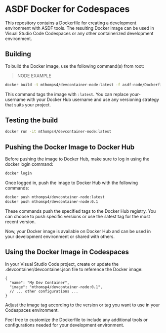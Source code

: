 # ASDF Docker for Codespaces

This repository contains a Dockerfile for creating a development environment with ASDF tools. The resulting Docker image can be used in Visual Studio Code Codespaces or any other containerized development environment.

## Building

To build the Docker image, use the following command(s) from root:

> NODE EXAMPLE

```bash
docker build -t mthomps4/devcontainer-node:latest -f asdf-node/Dockerfile .
```

This command tags the image with `:latest`. You can replace your-username with your Docker Hub username and use any versioning strategy that suits your project.

## Testing the build

```bash
docker run -it mthomps4/devcontainer-node:latest
```

## Pushing the Docker Image to Docker Hub

Before pushing the image to Docker Hub, make sure to log in using the docker login command:

```bash
docker login
```

Once logged in, push the image to Docker Hub with the following commands:

```bash
docker push mthomps4/devcontainer-node:latest
docker push mthomsp4/devcontainer-node:0.1
```

These commands push the specified tags to the Docker Hub registry. You can choose to push specific versions or use the :latest tag for the most recent version.

Now, your Docker image is available on Docker Hub and can be used in your development environment or shared with others.

## Using the Docker Image in Codespaces

In your Visual Studio Code project, create or update the .devcontainer/devcontainer.json file to reference the Docker image:

```jsonc
{
  "name": "My Dev Container",
  "image": "mthomsp4/devcontainer-node:0.1",
  // ... other configurations ...
}
```

Adjust the image tag according to the version or tag you want to use in your Codespaces environment.

Feel free to customize the Dockerfile to include any additional tools or configurations needed for your development environment.
